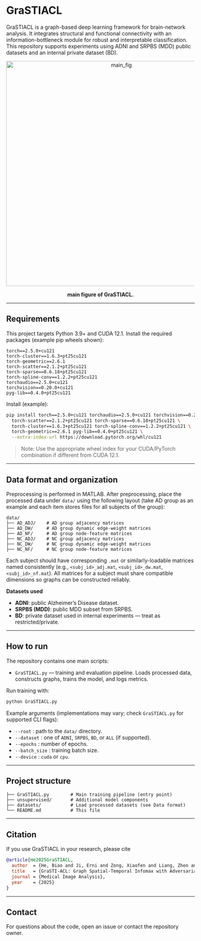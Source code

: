 # GraSTIACL

GraSTIACL is a graph-based deep learning framework for brain-network analysis. It integrates structural and functional connectivity with an information-bottleneck module for robust and interpretable classification. This repository supports experiments using ADNI and SRPBS (MDD) public datasets and an internal private dataset (BD).

<p align="center">
<img src="main_fig.jpg" alt="main_fig" width="600"/>
  <p align="center"><b> main figure of GraSTIACL.</b></p>
</p>

---

## Requirements

This project targets Python 3.9+ and CUDA 12.1. Install the required packages (example pip wheels shown):

```
torch==2.5.0+cu121
torch-cluster==1.6.3+pt25cu121
torch-geometric==2.6.1
torch-scatter==2.1.2+pt25cu121
torch-sparse==0.6.18+pt25cu121
torch-spline-conv==1.2.2+pt25cu121
torchaudio==2.5.0+cu121
torchvision==0.20.0+cu121
pyg-lib==0.4.0+pt25cu121
```

Install (example):

```bash
pip install torch==2.5.0+cu121 torchaudio==2.5.0+cu121 torchvision==0.20.0+cu121 \
  torch-scatter==2.1.2+pt25cu121 torch-sparse==0.6.18+pt25cu121 \
  torch-cluster==1.6.3+pt25cu121 torch-spline-conv==1.2.2+pt25cu121 \
  torch-geometric==2.6.1 pyg-lib==0.4.0+pt25cu121 \
  --extra-index-url https://download.pytorch.org/whl/cu121
```

> Note: Use the appropriate wheel index for your CUDA/PyTorch combination if different from CUDA 12.1.

---

## Data format and organization

Preprocessing is performed in MATLAB. After preprocessing, place the processed data under `data/` using the following layout (take AD group as an example and each item stores files for all subjects of the group):

```
data/
├── AD_ADJ/    # AD group adjacency matrices
├── AD_DW/     # AD group dynamic edge-weight matrices
├── AD_NF/     # AD group node-feature matrices
├── NC_ADJ/    # NC group adjacency matrices
├── NC_DW/     # NC group dynamic edge-weight matrices
├── NC_NF/     # NC group node-feature matrices

```

Each subject should have corresponding `.mat` or similarly-loadable matrices named consistently (e.g., `<subj_id>_adj.mat`, `<subj_id>_dw.mat`, `<subj_id>_nf.mat`). All matrices for a subject must share compatible dimensions so graphs can be constructed reliably.

**Datasets used**

- **ADNI**: public Alzheimer’s Disease dataset.
- **SRPBS (MDD)**: public MDD subset from SRPBS.
- **BD**: private dataset used in internal experiments — treat as restricted/private.

---

## How to run

The repository contains one main scripts:

- `GraSTIACL.py` — training and evaluation pipeline. Loads processed data, constructs graphs, trains the model, and logs metrics.

Run training with:

```bash
python GraSTIACL.py
```

Example arguments (implementations may vary; check `GraSTIACL.py` for supported CLI flags):

- `--root` : path to the `data/` directory.
- `--dataset` : one of `ADNI`, `SRPBS`, `BD`, or `ALL` (if supported).
- `--epochs` : number of epochs.
- `--batch_size` : training batch size.
- `--device` : `cuda` or `cpu`.

---

## Project structure

```
├── GraSTIACL.py        # Main training pipeline (entry point)
├── unsupervised/       # Additional model components
├── datasets/           # Load processed datasets (see Data format)
└── README.md           # This file
```

---

## Citation

If you use GraSTIACL in your research, please cite
```bibtex
@article{He2025GraSTIACL,
  author  = {He, Biao and Ji, Erni and Zong, Xiaofen and Liang, Zhen and Huang, Gan and Zhang, Li},
  title   = {GraSTI-ACL: Graph Spatial-Temporal Infomax with Adversarial Contrastive Learning for Brain Disorders Diagnosis Based on Resting-State fMRI},
  journal = {Medical Image Analysis},
  year    = {2025}
}
```

---

## Contact

For questions about the code, open an issue or contact the repository owner.

